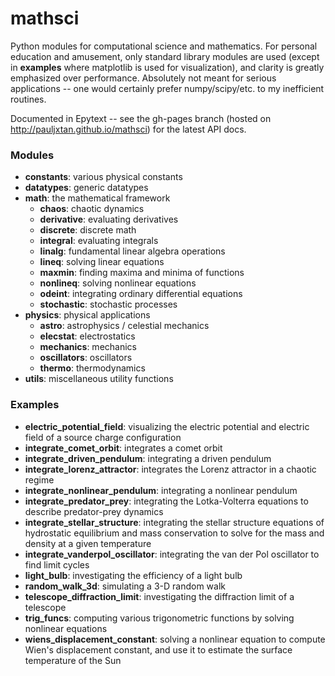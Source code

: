 mathsci
========
Python modules for computational science and mathematics. For personal education and amusement, only standard library modules are used (except in __examples__ where matplotlib is used for visualization), and clarity is greatly emphasized over performance. Absolutely not meant for serious applications -- one would certainly prefer numpy/scipy/etc. to my inefficient routines.

Documented in Epytext -- see the gh-pages branch (hosted on http://pauljxtan.github.io/mathsci) for the latest API docs.

### Modules ###
* __constants__: various physical constants
* __datatypes__: generic datatypes
* __math__: the mathematical framework
    * __chaos__: chaotic dynamics
    * __derivative__: evaluating derivatives
    * __discrete__: discrete math
    * __integral__: evaluating integrals
    * __linalg__: fundamental linear algebra operations
    * __lineq__: solving linear equations
    * __maxmin__: finding maxima and minima of functions
    * __nonlineq__: solving nonlinear equations
    * __odeint__: integrating ordinary differential equations
    * __stochastic__: stochastic processes
* __physics__: physical applications
    * __astro__: astrophysics / celestial mechanics
    * __elecstat__: electrostatics
    * __mechanics__: mechanics
    * __oscillators__: oscillators
    * __thermo__: thermodynamics
* __utils__: miscellaneous utility functions

### Examples ###
* __electric_potential_field__: visualizing the electric potential and electric field of a source charge configuration
* __integrate_comet_orbit__: integrates a comet orbit
* __integrate_driven_pendulum__: integrating a driven pendulum
* __integrate_lorenz_attractor__: integrates the Lorenz attractor in a chaotic regime
* __integrate_nonlinear_pendulum__: integrating a nonlinear pendulum
* __integrate_predator_prey__: integrating the Lotka-Volterra equations to describe predator-prey dynamics
* __integrate_stellar_structure__: integrating the stellar structure equations of hydrostatic equilibrium and mass conservation to solve for the mass and density at a given temperature
* __integrate_vanderpol_oscillator__: integrating the van der Pol oscillator to find limit cycles
* __light_bulb__: investigating the efficiency of a light bulb
* __random_walk_3d__: simulating a 3-D random walk
* __telescope_diffraction_limit__: investigating the diffraction limit of a telescope
* __trig_funcs__: computing various trigonometric functions by solving nonlinear equations
* __wiens_displacement_constant__: solving a nonlinear equation to compute Wien's displacement constant, and use it to estimate the surface temperature of the Sun
